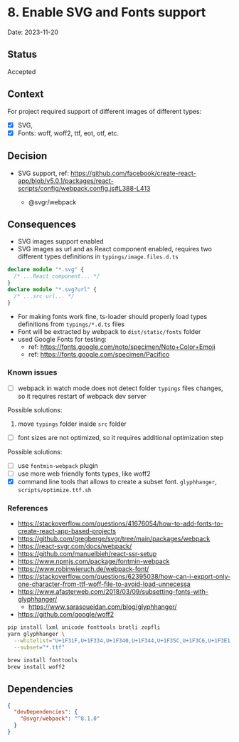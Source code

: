 # 8. Enable SVG and Fonts support

Date: 2023-11-20

## Status

Accepted

## Context

For project required support of different images of different types:

- [x] SVG,
- [x] Fonts: woff, woff2, ttf, eot, otf, etc.

## Decision

- SVG support, ref: https://github.com/facebook/create-react-app/blob/v5.0.1/packages/react-scripts/config/webpack.config.js#L388-L413

  - @svgr/webpack

## Consequences

- SVG images support enabled
- SVG images as url and as React component enabled, requires two different types definitions in `typings/image.files.d.ts`

```ts
declare module "*.svg" {
  /* ...React component... */
}
declare module "*.svg?url" {
  /* ...src url... */
}
```

- For making fonts work fine, ts-loader should properly load types definitions from `typings/*.d.ts` files
- Font will be extracted by webpack to `dist/static/fonts` folder
- used Google Fonts for testing:
  - ref: https://fonts.google.com/noto/specimen/Noto+Color+Emoji
  - ref: https://fonts.google.com/specimen/Pacifico

### Known issues

- [ ] webpack in watch mode does not detect folder `typings` files changes, so it requires restart of webpack dev server

Possible solutions:

1. move `typings` folder inside `src` folder

- [ ] font sizes are not optimized, so it requires additional optimization step

Possible solutions:

- [ ] use `fontmin-webpack` plugin
- [ ] use more web friendly fonts types, like woff2
- [x] command line tools that allows to create a subset font. `glyphhanger`, `scripts/optimize.ttf.sh`

### References

- https://stackoverflow.com/questions/41676054/how-to-add-fonts-to-create-react-app-based-projects
- https://github.com/gregberge/svgr/tree/main/packages/webpack
- https://react-svgr.com/docs/webpack/
- https://github.com/manuelbieh/react-ssr-setup
- https://www.npmjs.com/package/fontmin-webpack
- https://www.robinwieruch.de/webpack-font/
- https://stackoverflow.com/questions/62395038/how-can-i-export-only-one-character-from-ttf-woff-file-to-avoid-load-unnecessa
- https://www.afasterweb.com/2018/03/09/subsetting-fonts-with-glyphhanger/
  - https://www.sarasoueidan.com/blog/glyphhanger/
- https://github.com/google/woff2

```bash
pip install lxml unicode fonttools brotli zopfli
yarn glyphhanger \
  --whitelist="U+1F31F,U+1F334,U+1F340,U+1F344,U+1F35C,U+1F3C6,U+1F3E1,U+1F3FB,U+1F3FE,U+1F3FF,U+1F410,U+1F422,U+1F440,U+1F451,U+1F480,U+1F4F8,U+1F54A,U+1F63B,U+1F6A8,U+1F9FF,U+1FA77,U+1FABC,U+1FAE7,U+1FAF1,U+1FAF2,U+1FAF6" \
  --subset="*.ttf"

brew install fonttools
brew install woff2
```

## Dependencies

```json
{
  "devDependencies": {
    "@svgr/webpack": "^8.1.0"
  }
}
```

